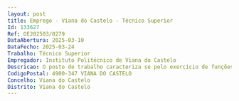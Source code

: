 ```yaml
--- 
layout: post
title: Emprego - Viana do Castelo - Técnico Superior
Id: 133627
Ref: OE202503/0279
DataAbertura: 2025-03-10
DataFecho: 2025-03-24
Trabalho: Técnico Superior
Empregador: Instituto Politécnico de Viana do Castelo
Descricao: O posto de trabalho caracteriza se pelo exercício de funções de técnico superior, com o conteúdo funcional descrito no anexo referido no n.º 2 do artigo 88.º da LTFP grau de complexidade 3, designadamente no exercício, com autonomia e responsabilidade, de métodos e processos de natureza administrativa com base em diretivas bem definidas e instruções gerais de grau médio de complexidade, nas áreas de atuação comuns e instrumentais e nos domínios de atuação dos órgãos e serviços, nomeadamente 1. Identificar constrangimentos à execução de projetos, análise de regulamentação do programa financiador e se necessário, questionar os técnicos do programa financiador por email ou por telefone 2. Efetuar a interligação entre o gestor de projetos e os técnicos da entidade financiadora 3. Analisar pedidos de informação de técnicos de programas financiadores, preparação e submissão de resposta dentro dos prazos estipulados 4. Acompanhar a execução orçamental de projetos 5. Previsão anual de despesas a realizar e de receitas a arrecadar relativamente aos projetos financiados e às prestações de serviços contratualizadas 6. Análise de informação de centros de custo 7. Informar sobre a elegibilidade de despesa em pedidos de necessidade 8. Registar os pedidos de necessidades associados à execução de projetos 9. Planear a realização de pedidos de pagamento 10. Organizar a afetação de despesas com recursos humanos 11. Controlar o grau de imputação dos vencimentos dos trabalhadores 12. Analisar informação em centros de custo 13. Preparar documentação para justificar despesas 14. Submeter pedidos de pagamento nas plataformas dos programas financiadores 15. Recolher informações e dados 16. Tratar dados 17. Carregar informações nas plataformas ON.IPVC, ProMetheus e em outras plataforma a serem criadas 18. Arquivar documentos no repositório digital 19. Registar evidências de execução de projetos 20. Gerir conteúdos em plataformas de gestão colaborativas de projetos (ex. Teams, Onedrive, Google drive). A descrição das funções em referência não prejudica a atribuição ao trabalhador a de funções, não expressamente mencionadas, que lhe sejam afins ou funcionalmente ligadas para as quais o trabalhador(a) detenha a qualificação adequada e não impliquem a desvalorização profissional, nos termos do n.º 1 do artigo 81.º da LTFP.
CodigoPostal: 4900-347 VIANA DO CASTELO
Concelho: Viana do Castelo
Distrito: Viana do Castelo
--- 
```


